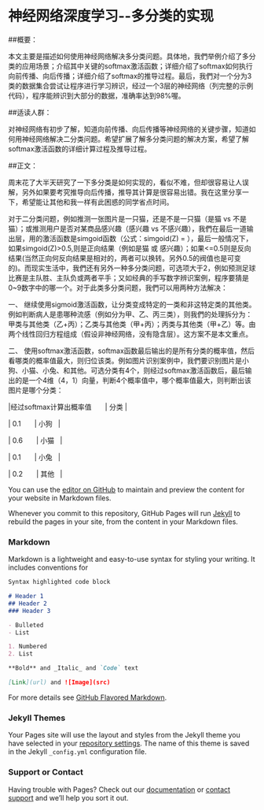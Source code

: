 # 神经网络深度学习--多分类的实现 

##概要：

本文主要是描述如何使用神经网络解决多分类问题。具体地，我們举例介绍了多分类的应用场景；介绍其中关键的softmax激活函数；详细介绍了softmax如何执行向前传播、向后传播；详细介绍了softmax的推导过程。最后，我們对一个分为3类的数据集合尝试让程序进行学习辨识，经过一个3层的神经网络（列完整的示例代码），程序能辨识到大部分的数据，准确率达到98%喔。

##适读人群：

对神经网络有初步了解，知道向前传播、向后传播等神经网络的关键步骤，知道如何用神经网络解决二分类问题。希望扩展了解多分类问题的解决方案，希望了解softmax激活函数的详细计算过程及推导过程。

##正文：



周末花了大半天研究了一下多分类是如何实现的，看似不难，但却很容易让人误解，另外如果要考究推导向后传播，推导其计算是很容易出错。我在这里分享一下，希望能让其他和我一样有此困惑的同学省点时间。

对于二分类问题，例如推测一张图片是一只猫，还是不是一只猫（是猫 vs 不是猫）；或推测用户是否对某商品感兴趣（感兴趣 vs 不感兴趣），我們在最后一道输出层，用的激活函数是simgoid函数（公式：simgoid(Z) = ），最后一般情况下，如果simgoid(Z)>0.5,则是正向结果（例如是猫 或 感兴趣）；如果<=0.5则是反向结果(当然正向何反向结果是相对的，两者可以换转。另外0.5的阀值也是可变的)。而现实生活中，我們还有另外一种多分类问题，可选项大于2，例如预测足球比赛是主队胜、主队负或两者平手；又如经典的手写数字辨识案例，程序要猜是0~9数字中的哪一个。对于此类多分类问题，我們可以用两种方法解决：

一、	继续使用sigmoid激活函数，让分类变成特定的一类和非这特定类的其他类。例如判断病人是患哪种流感（例如分为甲、乙、丙三类），则我們的处理拆分为：甲类与其他类（乙+丙）；乙类与其他类（甲+丙）；丙类与其他类（甲+乙）等。由两个线性回归方程组成（假设非神经网络，没有隐含层）。这方案不是本文重点。

二、	使用softmax激活函数，softmax函数最后输出的是所有分类的概率值，然后看哪类的概率值最大，则归位该类。例如图片识别案例中，我們要识别图片是小狗、小猫、小兔、和其他。可选分类有4个，则经过softmax激活函数后，最后输出的是一个4维（4，1）向量，判断4个概率值中，哪个概率值最大，则判断出该图片是哪个分类：

|经过softmax计算出概率值         | 分类   |

| 0.1                            | 小狗   |

| 0.6                            | 小猫   |

| 0.1                            | 小兔   |

| 0.2                            | 其他   |



You can use the [editor on GitHub](https://github.com/jayliangdl/deep_learn/edit/master/index.md) to maintain and preview the content for your website in Markdown files.

Whenever you commit to this repository, GitHub Pages will run [Jekyll](https://jekyllrb.com/) to rebuild the pages in your site, from the content in your Markdown files.

### Markdown

Markdown is a lightweight and easy-to-use syntax for styling your writing. It includes conventions for

```markdown
Syntax highlighted code block

# Header 1
## Header 2
### Header 3

- Bulleted
- List

1. Numbered
2. List

**Bold** and _Italic_ and `Code` text

[Link](url) and ![Image](src)
```

For more details see [GitHub Flavored Markdown](https://guides.github.com/features/mastering-markdown/).

### Jekyll Themes

Your Pages site will use the layout and styles from the Jekyll theme you have selected in your [repository settings](https://github.com/jayliangdl/deep_learn/settings). The name of this theme is saved in the Jekyll `_config.yml` configuration file.

### Support or Contact

Having trouble with Pages? Check out our [documentation](https://help.github.com/categories/github-pages-basics/) or [contact support](https://github.com/contact) and we’ll help you sort it out.
